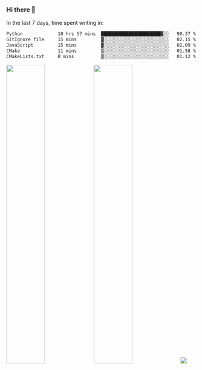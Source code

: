 ### Hi there 👋

In the last 7 days, time spent writing in:

<!--START_SECTION:waka-->

```txt
Python             10 hrs 57 mins  ██████████████████████▓░░   90.37 %
GitIgnore file     15 mins         ▓░░░░░░░░░░░░░░░░░░░░░░░░   02.15 %
JavaScript         15 mins         ▓░░░░░░░░░░░░░░░░░░░░░░░░   02.09 %
CMake              11 mins         ▒░░░░░░░░░░░░░░░░░░░░░░░░   01.58 %
CMakeLists.txt     8 mins          ▒░░░░░░░░░░░░░░░░░░░░░░░░   01.12 %
```

<!--END_SECTION:waka-->

<img src="https://wakatime.com/share/@jimtje/5d0c92de-08f8-4a72-8f2f-6a9693d1e318.svg" width=45% height=45%> <img src="https://wakatime.com/share/@jimtje/501498ae-bda5-4da7-a89d-b40bcdd5556d.svg" width=45% height=45%>
![](https://hit.yhype.me/github/profile?user_id=43537315)
